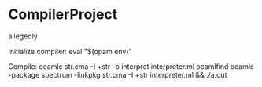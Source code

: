 # CompilerProject
allegedly

Initialize compiler: eval "$(opam env)"

Compile: ocamlc str.cma -I +str -o interpret interpreter.ml
 ocamlfind ocamlc -package spectrum -linkpkg str.cma -I +str interpreter.ml && ./a.out

